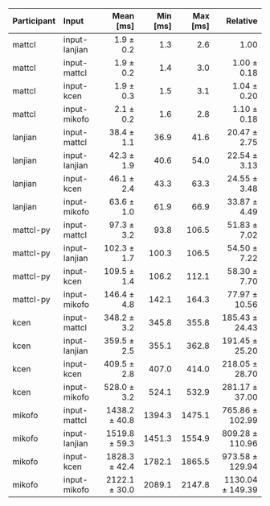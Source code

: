 | Participant | Input | Mean [ms] | Min [ms] | Max [ms] | Relative |
|:---|:---|---:|---:|---:|---:|
| mattcl | input-lanjian | 1.9 ± 0.2 | 1.3 | 2.6 | 1.00 |
| mattcl | input-mattcl | 1.9 ± 0.2 | 1.4 | 3.0 | 1.00 ± 0.18 |
| mattcl | input-kcen | 1.9 ± 0.3 | 1.5 | 3.1 | 1.04 ± 0.20 |
| mattcl | input-mikofo | 2.1 ± 0.2 | 1.6 | 2.8 | 1.10 ± 0.18 |
| lanjian | input-mattcl | 38.4 ± 1.1 | 36.9 | 41.6 | 20.47 ± 2.75 |
| lanjian | input-lanjian | 42.3 ± 1.9 | 40.6 | 54.0 | 22.54 ± 3.13 |
| lanjian | input-kcen | 46.1 ± 2.4 | 43.3 | 63.3 | 24.55 ± 3.48 |
| lanjian | input-mikofo | 63.6 ± 1.0 | 61.9 | 66.9 | 33.87 ± 4.49 |
| mattcl-py | input-mattcl | 97.3 ± 3.2 | 93.8 | 106.5 | 51.83 ± 7.02 |
| mattcl-py | input-lanjian | 102.3 ± 1.7 | 100.3 | 106.5 | 54.50 ± 7.22 |
| mattcl-py | input-kcen | 109.5 ± 1.4 | 106.2 | 112.1 | 58.30 ± 7.70 |
| mattcl-py | input-mikofo | 146.4 ± 4.8 | 142.1 | 164.3 | 77.97 ± 10.56 |
| kcen | input-mattcl | 348.2 ± 3.2 | 345.8 | 355.8 | 185.43 ± 24.43 |
| kcen | input-lanjian | 359.5 ± 2.5 | 355.1 | 362.8 | 191.45 ± 25.20 |
| kcen | input-kcen | 409.5 ± 2.8 | 407.0 | 414.0 | 218.05 ± 28.70 |
| kcen | input-mikofo | 528.0 ± 3.2 | 524.1 | 532.9 | 281.17 ± 37.00 |
| mikofo | input-mattcl | 1438.2 ± 40.8 | 1394.3 | 1475.1 | 765.86 ± 102.99 |
| mikofo | input-lanjian | 1519.8 ± 59.3 | 1451.3 | 1554.9 | 809.28 ± 110.96 |
| mikofo | input-kcen | 1828.3 ± 42.4 | 1782.1 | 1865.5 | 973.58 ± 129.94 |
| mikofo | input-mikofo | 2122.1 ± 30.0 | 2089.1 | 2147.8 | 1130.04 ± 149.39 |
